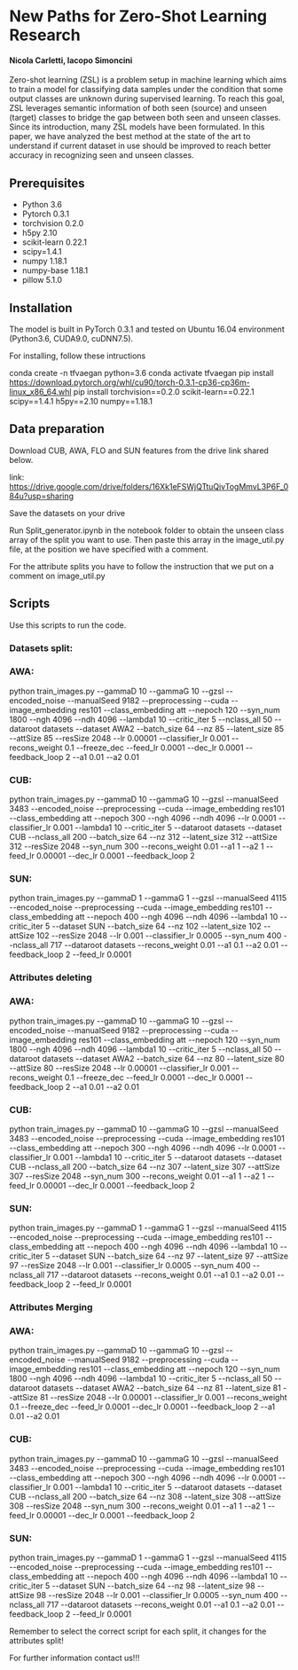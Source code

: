# New Paths for Zero-Shot Learning Research

#### Nicola Carletti, Iacopo Simoncini 


Zero-shot learning (ZSL) is a problem setup in machine learning which aims to train a model for classifying data samples under the condition that some
  output classes are unknown during supervised learning. To reach this goal, ZSL leverages semantic information of
  both seen (source) and unseen (target) classes to bridge the gap between both seen and unseen classes. Since its introduction, many
  ZSL models have been formulated. In this paper, we have analyzed the best method at the state of the art to understand if 
  current dataset in use should be improved to reach better accuracy in recognizing seen and unseen classes.



## Prerequisites
+ Python 3.6
+ Pytorch 0.3.1
+ torchvision 0.2.0
+ h5py 2.10
+ scikit-learn 0.22.1
+ scipy=1.4.1
+ numpy 1.18.1
+ numpy-base 1.18.1
+ pillow 5.1.0

## Installation
The model is built in PyTorch 0.3.1 and tested on Ubuntu 16.04 environment (Python3.6, CUDA9.0, cuDNN7.5).

For installing, follow these intructions

conda create -n tfvaegan python=3.6
conda activate tfvaegan
pip install https://download.pytorch.org/whl/cu90/torch-0.3.1-cp36-cp36m-linux_x86_64.whl
pip install torchvision==0.2.0 scikit-learn==0.22.1 scipy==1.4.1 h5py==2.10 numpy==1.18.1


## Data preparation



Download CUB, AWA, FLO and SUN features from the drive link shared below.

link: https://drive.google.com/drive/folders/16Xk1eFSWjQTtuQivTogMmvL3P6F_084u?usp=sharing

Save the datasets on your drive

Run Split_generator.ipynb in the notebook folder to obtain the unseen class array of the split you want to use. Then paste this array in the image_util.py file, at the position we have specified with a comment.

For the attribute splits you have to follow the instruction that we put on a comment on image_util.py


## Scripts
Use this scripts to run the code.

### Datasets split:

### AWA:
python train_images.py --gammaD 10 --gammaG 10 --gzsl --encoded_noise --manualSeed 9182 --preprocessing --cuda --image_embedding res101 --class_embedding att --nepoch 120 --syn_num 1800 --ngh 4096 --ndh 4096 --lambda1 10 --critic_iter 5 --nclass_all 50 --dataroot datasets --dataset AWA2 --batch_size 64 --nz 85 --latent_size 85 --attSize 85 --resSize 2048 --lr 0.00001 --classifier_lr 0.001 --recons_weight 0.1 --freeze_dec --feed_lr 0.0001 --dec_lr 0.0001 --feedback_loop 2 --a1 0.01 --a2 0.01

### CUB: 
python train_images.py --gammaD 10 --gammaG 10 --gzsl --manualSeed 3483 --encoded_noise --preprocessing --cuda --image_embedding res101 --class_embedding att --nepoch 300 --ngh 4096 --ndh 4096 --lr 0.0001 --classifier_lr 0.001 --lambda1 10 --critic_iter 5 --dataroot datasets --dataset CUB --nclass_all 200 --batch_size 64 --nz 312 --latent_size 312 --attSize 312 --resSize 2048 --syn_num 300 --recons_weight 0.01 --a1 1 --a2 1 --feed_lr 0.00001 --dec_lr 0.0001 --feedback_loop 2

### SUN:
python train_images.py --gammaD 1 --gammaG 1 --gzsl --manualSeed 4115 --encoded_noise --preprocessing --cuda --image_embedding res101 --class_embedding att --nepoch 400 --ngh 4096 --ndh 4096 --lambda1 10 --critic_iter 5 --dataset SUN --batch_size 64 --nz 102 --latent_size 102 --attSize 102 --resSize 2048 --lr 0.001 --classifier_lr 0.0005 --syn_num 400 --nclass_all 717 --dataroot datasets --recons_weight 0.01 --a1 0.1 --a2 0.01 --feedback_loop 2 --feed_lr 0.0001

### Attributes deleting

### AWA: 
python train_images.py --gammaD 10 --gammaG 10 --gzsl --encoded_noise --manualSeed 9182 --preprocessing --cuda --image_embedding res101 --class_embedding att --nepoch 120 --syn_num 1800 --ngh 4096 --ndh 4096 --lambda1 10 --critic_iter 5 --nclass_all 50 --dataroot datasets --dataset AWA2 --batch_size 64 --nz 80 --latent_size 80 --attSize 80 --resSize 2048 --lr 0.00001 --classifier_lr 0.001 --recons_weight 0.1 --freeze_dec --feed_lr 0.0001 --dec_lr 0.0001 --feedback_loop 2 --a1 0.01 --a2 0.01

### CUB: 
python train_images.py --gammaD 10 --gammaG 10 --gzsl --manualSeed 3483 --encoded_noise --preprocessing --cuda --image_embedding res101 --class_embedding att --nepoch 300 --ngh 4096 --ndh 4096 --lr 0.0001 --classifier_lr 0.001 --lambda1 10 --critic_iter 5 --dataroot datasets --dataset CUB --nclass_all 200 --batch_size 64 --nz 307 --latent_size 307 --attSize 307 --resSize 2048 --syn_num 300 --recons_weight 0.01 --a1 1 --a2 1 --feed_lr 0.00001 --dec_lr 0.0001 --feedback_loop 2

### SUN: 
python train_images.py --gammaD 1 --gammaG 1 --gzsl --manualSeed 4115 --encoded_noise --preprocessing --cuda --image_embedding res101 --class_embedding att --nepoch 400 --ngh 4096 --ndh 4096 --lambda1 10 --critic_iter 5 --dataset SUN --batch_size 64 --nz 97 --latent_size 97 --attSize 97 --resSize 2048 --lr 0.001 --classifier_lr 0.0005 --syn_num 400 --nclass_all 717 --dataroot datasets --recons_weight 0.01 --a1 0.1 --a2 0.01 --feedback_loop 2 --feed_lr 0.0001

### Attributes Merging

### AWA:
python train_images.py --gammaD 10 --gammaG 10 --gzsl --encoded_noise --manualSeed 9182 --preprocessing --cuda --image_embedding res101 --class_embedding att --nepoch 120 --syn_num 1800 --ngh 4096 --ndh 4096 --lambda1 10 --critic_iter 5 --nclass_all 50 --dataroot datasets --dataset AWA2 --batch_size 64 --nz 81 --latent_size 81 --attSize 81 --resSize 2048 --lr 0.00001 --classifier_lr 0.001 --recons_weight 0.1 --freeze_dec --feed_lr 0.0001 --dec_lr 0.0001 --feedback_loop 2 --a1 0.01 --a2 0.01

### CUB:
python train_images.py --gammaD 10 --gammaG 10 --gzsl --manualSeed 3483 --encoded_noise --preprocessing --cuda --image_embedding res101 --class_embedding att --nepoch 300 --ngh 4096 --ndh 4096 --lr 0.0001 --classifier_lr 0.001 --lambda1 10 --critic_iter 5 --dataroot datasets --dataset CUB --nclass_all 200 --batch_size 64 --nz 308 --latent_size 308 --attSize 308 --resSize 2048 --syn_num 300 --recons_weight 0.01 --a1 1 --a2 1 --feed_lr 0.00001 --dec_lr 0.0001 --feedback_loop 2

### SUN:
python train_images.py --gammaD 1 --gammaG 1 --gzsl --manualSeed 4115 --encoded_noise --preprocessing --cuda --image_embedding res101 --class_embedding att --nepoch 400 --ngh 4096 --ndh 4096 --lambda1 10 --critic_iter 5 --dataset SUN --batch_size 64 --nz 98 --latent_size 98 --attSize 98 --resSize 2048 --lr 0.001 --classifier_lr 0.0005 --syn_num 400 --nclass_all 717 --dataroot datasets --recons_weight 0.01 --a1 0.1 --a2 0.01 --feedback_loop 2 --feed_lr 0.0001

Remember to select the correct script for each split, it changes for the attributes split!


For further information contact us!!!
